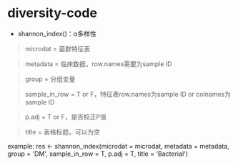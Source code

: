 # diversity-code
- shannon_index()：α多样性
> microdat = 菌群特征表

> metadata = 临床数据，row.names需要为sample ID

> group = 分组变量

> sample_in_row = T or F，特征表row.names为sample ID or colnames为sample ID

> p.adj = T or F，是否校正P值

> title = 表格标题，可以为空

example:
res <- shannon_index(microdat = microdat, metadata = metadata, group = 'DM', sample_in_row = T, p.adj = T, title = 'Bacterial')

